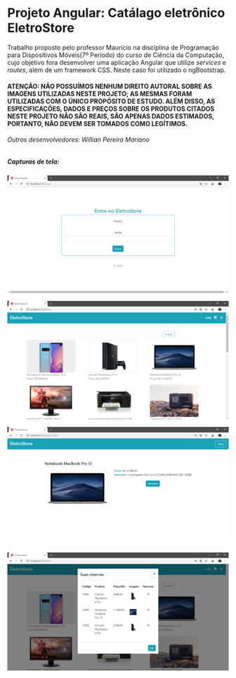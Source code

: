 # Projeto Angular: Catálago eletrônico EletroStore

  Trabalho proposto pelo professor Maurício na disciplina de Programação para Dispositivos Móveis(7º Período) do curso de Ciência da Computação, cujo objetivo fora desenvolver uma aplicação Angular que utilize *services* e *routes*, além de um framework CSS. Neste caso foi utilizado o ngBootstrap.
  
  
#### ATENÇÃO: NÃO POSSUÍMOS NENHUM DIREITO AUTORAL SOBRE AS IMAGENS UTILIZADAS NESTE PROJETO; AS MESMAS FORAM UTILIZADAS COM O ÚNICO PROPÓSITO DE ESTUDO. ALÉM DISSO, AS ESPECIFICAÇÕES, DADOS E PREÇOS SOBRE OS PRODUTOS CITADOS NESTE PROJETO NÃO SÃO REAIS, SÃO APENAS DADOS ESTIMADOS, PORTANTO, NÃO DEVEM SER TOMADOS COMO LEGÍTIMOS.

###### Outros desenvolvedores: Willian Pereira Mariano

##### Capturas de tela:

![Captura do login](screenshots/captura_login.png)

![Captura da página inicial](screenshots/captura_home.png)

![Captura dos detalhes do produto](screenshots/captura_detalhes.png)

![Captura das reservas](screenshots/captura_reservas.png)
